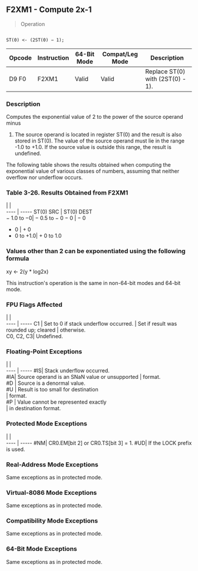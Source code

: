 ## F2XM1 - Compute 2x-1

> Operation
``` slim

ST(0) <- (2ST(0) − 1);

```

 Opcode| Instruction| 64-Bit Mode| Compat/Leg Mode| Description                     
 ---  | --- | --- | --- | ---
 D9 F0 | F2XM1      | Valid      | Valid          | Replace ST(0) with (2ST(0) - 1).

### Description
Computes the exponential value of 2 to the power of the source operand minus
1. The source operand is located in register ST(0) and the result is also stored
in ST(0). The value of the source operand must lie in the range -1.0 to +1.0.
If the source value is outside this range, the result is undefined.

The following table shows the results obtained when computing the exponential
value of various classes of numbers, assuming that neither overflow nor underflow
occurs.


### Table 3-26. Results Obtained from F2XM1
   | |  
---- | -----
 ST(0) SRC  | ST(0) DEST  
 − 1.0 to −0| − 0.5 to − 0
 − 0        | − 0         
 + 0        | + 0         
 + 0 to +1.0| + 0 to 1.0  
### Values other than 2 can be exponentiated using the following formula

xy ← 2(y \* log2x)

This instruction's operation is the same in non-64-bit modes and 64-bit mode.



### FPU Flags Affected
   | |  
---- | -----
 C1        | Set to 0 if stack underflow occurred.
           | Set if result was rounded up; cleared
           | otherwise.                           
 C0, C2, C3| Undefined.                           

### Floating-Point Exceptions
   | |  
---- | -----
 #IS| Stack underflow occurred.                     
 #IA| Source operand is an SNaN value or unsupported
    | format.                                       
 #D | Source is a denormal value.                   
 #U | Result is too small for destination           
    | format.                                       
 #P | Value cannot be represented exactly           
    | in destination format.                        

### Protected Mode Exceptions
   | |  
---- | -----
 #NM| CR0.EM[bit 2] or CR0.TS[bit 3] = 1.
 #UD| If the LOCK prefix is used.        

### Real-Address Mode Exceptions
Same exceptions as in protected mode.


### Virtual-8086 Mode Exceptions
Same exceptions as in protected mode.


### Compatibility Mode Exceptions
Same exceptions as in protected mode.


### 64-Bit Mode Exceptions
Same exceptions as in protected mode.
